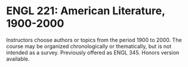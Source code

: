 # ENGL 221: American Literature, 1900-2000

Instructors choose authors or topics from the period 1900 to 2000. The course may be organized chronologically or thematically, but is not intended as a survey. Previously offered as ENGL 345. Honors version available.